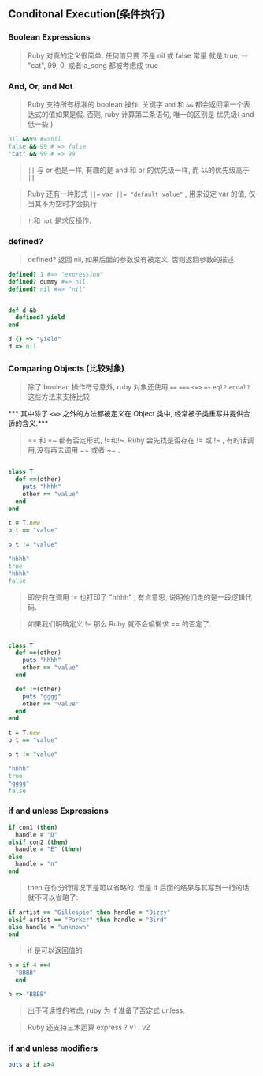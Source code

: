 ## Conditonal Execution(条件执行)

### Boolean Expressions

> Ruby 对真的定义很简单. 任何值只要 不是 nil 或 false 常量 就是 true. -- "cat", 99, 0, 或者:a_song 都被考虑成 true


### And, Or, and Not

> Ruby 支持所有标准的 boolean 操作, 关键字 `and` 和 `&&` 都会返回第一个表达式的值如果是假. 否则, ruby 计算第二条语句, 唯一的区别是 优先级( and 低一些 )

```ruby
nil &&99 #=>nil 
false && 99 # => false 
"cat" && 99 # => 99

```

> `||` 与 or 也是一样, 有趣的是 and 和 or 的优先级一样, 而 `&&`的优先级高于 `||`

> Ruby 还有一种形式 `||=` `var ||= "default value"` , 用来设定 var 的值, 仅当其不为空时才会执行

> `!` 和 `not` 是求反操作. 

### defined?

> defined? 返回 nil, 如果后面的参数没有被定义. 否则返回参数的描述.
```ruby
defined? 1 #=> "expression"
defined? dummy #=> nil
defined? nil #=> "nil"
```
```ruby

def d &b
  defined? yield
end

d {} => "yield"
d => nil
```

### Comparing Objects (比较对象) 

>  除了 boolean 操作符号意外, ruby 对象还使用 `==` `===` `<=>` `=~` `eql?` `equal?` 这些方法来支持比较.

*** 其中除了 `<=>` 之外的方法都被定义在 Object 类中, 经常被子类重写并提供合适的含义.***

> == 和 =~ 都有否定形式, !=和!~. Ruby 会先找是否存在 != 或 !~ , 有的话调用,没有再去调用 == 或者 ~= .
```ruby

class T
  def ==(other)
    puts "hhhh"
    other == "value"
  end
end

t = T.new
p t == "value"

p t != "value"

"hhhh"
true
"hhhh"
false
```
>  即使我在调用 != 也打印了 "hhhh" , 有点意思, 说明他们走的是一段逻辑代码.

> 如果我们明确定义 != 那么 Ruby 就不会偷懒求 == 的否定了.
```ruby

class T
  def ==(other)
    puts "hhhh"
    other == "value"
  end

  def !=(other)
    puts "gggg"
    other == "value"
  end
end

t = T.new
p t == "value"

p t != "value"

"hhhh"
true
"gggg"
false
```

### if and unless Expressions

```ruby
if con1 (then)
  handle = "D"
elsif con2 (then)
  handle = "E" (then)
else
  handle = "n"
end

```
> then 在你分行情况下是可以省略的. 但是 if 后面的结果与其写到一行的话, 就不可以省略了:

```ruby
if artist == "Gillespie" then handle = "Dizzy" 
elsif artist == "Parker" then handle = "Bird" 
else handle = "unknown"
end

```

> if 是可以返回值的
```ruby
h = if 4 ==4
  "BBBB"
  end

h => "BBBB"
```

> 出于可读性的考虑, ruby 为 if 准备了否定式 unless.

> Ruby 还支持三木运算 express ? v1 : v2

### if and unless modifiers 

```ruby
puts a if a>4
```
